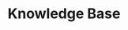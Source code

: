 ---
title: Knowledge Base
sidebar: main_sidebar_0_9_4
keywords: 
permalink: knowledge_base.0.9.4.html
folder: knowledge
toc: false
---